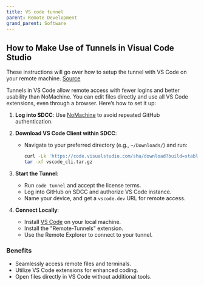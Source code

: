```yaml
---
title: VS code tunnel
parent: Remote Development
grand_parent: Software
---
```


## How to Make Use of Tunnels in Visual Code Studio

These instructions will go over how to setup the tunnel with VS Code on your remote machine. [Source](https://code.visualstudio.com/docs/remote/tunnels)

Tunnels in VS Code allow remote access with fewer logins and better usability than NoMachine. You can edit files directly and use all VS Code extensions, even through a browser. Here’s how to set it up:  

1. **Log into SDCC**: Use [NoMachine](no-machine.md) to avoid repeated GitHub authentication.  
2. **Download VS Code Client within SDCC**:  
   - Navigate to your preferred directory (e.g., `~/Downloads/`) and run:  

     ```bash
     curl -Lk 'https://code.visualstudio.com/sha/download?build=stable&os=cli-alpine-x64' -output vscode_cli.tar.gz
     tar -xf vscode_cli.tar.gz
     ```

3. **Start the Tunnel**:  
   - Run `code tunnel` and accept the license terms.  
   - Log into GitHub on SDCC and authorize VS Code instance.  
   - Name your device, and get a `vscode.dev` URL for remote access.  
4. **Connect Locally**:  
   - Install [VS Code](https://visualstudio.microsoft.com/) on your local machine.  
   - Install the "Remote-Tunnels" extension.  
   - Use the Remote Explorer to connect to your tunnel.  

### Benefits

- Seamlessly access remote files and terminals.  
- Utilize VS Code extensions for enhanced coding.  
- Open files directly in VS Code without additional tools.
